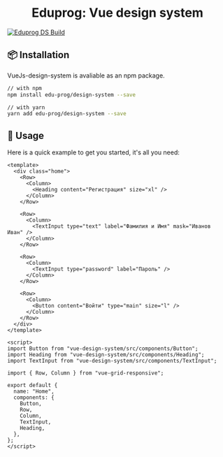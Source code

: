 <h1 align="center">
    Eduprog: Vue design system
</h1>

[![Eduprog DS Build](https://github.com/edu-prog/design-system/actions/workflows/node.js.yml/badge.svg)](https://github.com/edu-prog/design-system/actions/workflows/node.js.yml)

## 📦 Installation

VueJs-design-system is avaliable as an npm package.

```sh
// with npm
npm install edu-prog/design-system --save

// with yarn
yarn add edu-prog/design-system --save
```

## 🚗 Usage

Here is a quick example to get you started, it's all you need:

```vue
<template>
  <div class="home">
    <Row>
      <Column>
        <Heading content="Регистрация" size="xl" />
      </Column>
    </Row>

    <Row>
      <Column>
        <TextInput type="text" label="Фамилия и Имя" mask="Иванов Иван" />
      </Column>
    </Row>

    <Row>
      <Column>
        <TextInput type="password" label="Пароль" />
      </Column>
    </Row>

    <Row>
      <Column>
        <Button content="Войти" type="main" size="l" />
      </Column>
    </Row>
  </div>
</template>

<script>
import Button from "vue-design-system/src/components/Button";
import Heading from "vue-design-system/src/components/Heading";
import TextInput from "vue-design-system/src/components/TextInput";

import { Row, Column } from "vue-grid-responsive";

export default {
  name: "Home",
  components: {
    Button,
    Row,
    Column,
    TextInput,
    Heading,
  },
};
</script>
```
